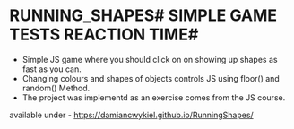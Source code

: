 
# RUNNING_SHAPES# SIMPLE GAME TESTS REACTION TIME#

* Simple JS game where you should click on on showing up shapes as fast as you can.
* Changing colours and shapes of objects controls JS using floor() and random() Method.
* The project was implementd as an exercise comes from the JS course.

available under - https://damiancwykiel.github.io/RunningShapes/

